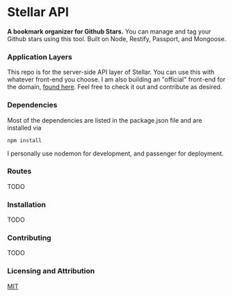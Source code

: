 # Stellar API
**A bookmark organizer for Github Stars.** You can manage and tag your Github stars using this tool. Built on Node, Restify, Passport, and Mongoose.

### Application Layers
This repo is for the server-side API layer of Stellar. You can use this with whatever front-end you choose. I am also building an "official" front-end for the domain, [found here](http://github.com/therebelrobot/stellar-client). Feel free to check it out and contribute as desired.

### Dependencies
Most of the dependencies are listed in the package.json file and are installed via
```
npm install
```
I personally use nodemon for development, and passenger for deployment.

### Routes
TODO

### Installation
TODO

### Contributing

TODO

### Licensing and Attribution

[MIT](/LICENSE)